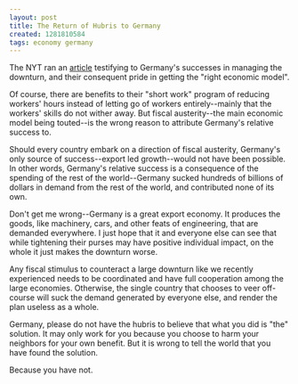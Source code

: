 ```yaml
---
layout: post
title: The Return of Hubris to Germany
created: 1281810584
tags: economy germany
---
```

The NYT ran an [article](http://www.nytimes.com/2010/08/14/world/europe/14germany.html) testifying to Germany's successes in managing the downturn, and their consequent pride in getting the "right economic model".

Of course, there are benefits to their "short work" program of reducing workers' hours instead of letting go of workers entirely--mainly that the workers' skills do not wither away. But fiscal austerity--the main economic model being touted--is the wrong reason to attribute Germany's relative success to.

Should every country embark on a direction of fiscal austerity, Germany's only source of success--export led growth--would not have been possible. In other words, Germany's relative success is a consequence of the spending of the rest of the world--Germany sucked hundreds of billions of dollars in demand from the rest of the world, and contributed none of its own.

Don't get me wrong--Germany is a great export economy. It produces the goods, like machinery, cars, and other feats of engineering, that are demanded everywhere. I just hope that it and everyone else can see that while tightening their purses may have positive individual impact, on the whole it just makes the downturn worse.

Any fiscal stimulus to counteract a large downturn like we recently experienced needs to be coordinated and have full cooperation among the large economies. Otherwise, the single country that chooses to veer off-course will suck the demand generated by everyone else, and render the plan useless as a whole.

Germany, please do not have the hubris to believe that what you did is "the" solution. It may only work for you because you choose to harm your neighbors for your own benefit. But it is wrong to tell the world that you have found the solution.

Because you have not.

